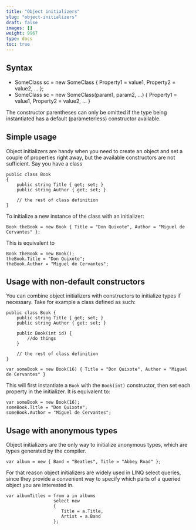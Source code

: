 ```yaml
---
title: "Object initializers"
slug: "object-initializers"
draft: false
images: []
weight: 9967
type: docs
toc: true
---
```


## Syntax
- SomeClass sc = new SomeClass { Property1 = value1, Property2 = value2, ... };
- SomeClass sc = new SomeClass(param1, param2, ...) { Property1 = value1, Property2 = value2, ... }

The constructor parentheses can only be omitted if the type being instantiated has a default (parameterless) constructor available.

## Simple usage
Object initializers are handy when you need to create an object and set a couple of properties right away, but the available constructors are not sufficient. Say you have a class

    public class Book
    {
        public string Title { get; set; }
        public string Author { get; set; }

        // the rest of class definition
    }

To initialize a new instance of the class with an initializer:

    Book theBook = new Book { Title = "Don Quixote", Author = "Miguel de Cervantes" };

This is equivalent to

    Book theBook = new Book();
    theBook.Title = "Don Quixote";
    theBook.Author = "Miguel de Cervantes";

## Usage with non-default constructors
You can combine object initializers with constructors to initialize types if necessary. Take for example a class defined as such:


    public class Book {
        public string Title { get; set; }
        public string Author { get; set; }
    
        public Book(int id) {
            //do things
        }

        // the rest of class definition
    }

    var someBook = new Book(16) { Title = "Don Quixote", Author = "Miguel de Cervantes" }

This will first instantiate a `Book` with the `Book(int)` constructor, then set each property in the initializer. It is equivalent to:

    var someBook = new Book(16);
    someBook.Title = "Don Quixote";
    someBook.Author = "Miguel de Cervantes";

## Usage with anonymous types
Object initializers are the only way to initialize anonymous types, which are types generated by the compiler.

    var album = new { Band = "Beatles", Title = "Abbey Road" };

For that reason object initializers are widely used in LINQ select queries, since they provide a convenient way to specify which parts of a queried object you are interested in.

    var albumTitles = from a in albums 
                      select new 
                      { 
                         Title = a.Title, 
                         Artist = a.Band 
                      };

